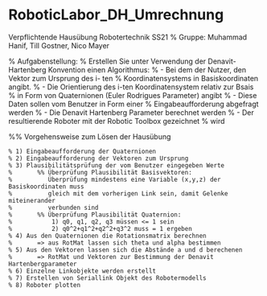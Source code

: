 # RoboticLabor_DH_Umrechnung

Verpflichtende Hausübung Robotertechnik SS21 
% Gruppe: Muhammad Hanif, Till Gostner, Nico Mayer
   
% Aufgabenstellung: 
% Erstellen Sie unter Verwendung der Denavit- Hartenberg Konvention einen Algorithmus:
        % - Bei dem der Nutzer, den Vektor zum Ursprung des i- ten
        %   Koordinatensystems in Basiskoordinaten angibt.
        % - Die Orientierung des i-ten Koordinatensystem relativ zur Bsais
        %   in Form von Quaternionen (Euler Rodrigues Parameter) angibt
        % - Diese Daten sollen vom Benutzer in Form einer
        %   Eingabeaufforderung abgefragt werden
        % - Die Denavit Hartenberg Parameter berechnet werden
        % - Der resultierende Roboter mit der Robotic Toolbox gezeichnet
        %   wird
        
%% Vorgehensweise zum Lösen der Hausübung 

    % 1) Eingabeaufforderung der Quaternionen
    % 2) Eingabeaufforderung der Vektoren zum Ursprung 
    % 3) Plausibilitätsprüfung der vom Benutzer eingegeben Werte
    %       %% Überprüfung Plausibilität Basisvektoren:
    %          Überprüfung mindestens eine Variable (x,y,z) der Basiskoordinaten muss
    %          gleich mit dem vorherigen Link sein, damit Gelenke miteinerander
    %          verbunden sind
    %       %% Überprüfung Plausibilität Quaternion:
    %           1) q0, q1, q2, q3 müssen <= 1 sein
    %           2) q0^2+q1^2+q2^2+q3^2 muss = 1 ergeben
    % 4) Aus den Quaternionen die Rotationsmatrix berechnen
    %       => aus RotMat lassen sich theta und alpha bestimmen
    % 5) Aus den Vektoren lassen sich die Abstände a und d berechenen
    %       => RotMat und Vektoren zur Bestimmung der Denavit Hartenbergparameter
    % 6) Einzelne Linkobjekte werden erstellt
    % 7) Erstellen von Seriallink Objekt des Robotermodells
    % 8) Roboter plotten
